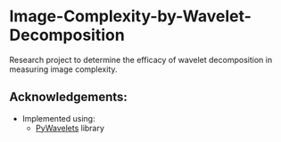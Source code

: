# Image-Complexity-by-Wavelet-Decomposition
Research project to determine the efficacy of wavelet decomposition in measuring image complexity.

## Acknowledgements:
* Implemented using:
    * [PyWavelets](https://pywavelets.readthedocs.io/en/latest/index.html) library